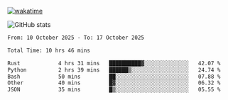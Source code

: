 [![wakatime](https://wakatime.com/badge/user/ef685785-b2de-4416-b5c6-df540c453238.svg)](https://wakatime.com/@ef685785-b2de-4416-b5c6-df540c453238)

![GitHub stats](https://github-readme-stats.vercel.app/api?username=songhahaha66)
<!--START_SECTION:waka-->

```txt
From: 10 October 2025 - To: 17 October 2025

Total Time: 10 hrs 46 mins

Rust            4 hrs 31 mins   ██████████▓░░░░░░░░░░░░░░   42.07 %
Python          2 hrs 39 mins   ██████▒░░░░░░░░░░░░░░░░░░   24.74 %
Bash            50 mins         ██░░░░░░░░░░░░░░░░░░░░░░░   07.88 %
Other           40 mins         █▓░░░░░░░░░░░░░░░░░░░░░░░   06.32 %
JSON            35 mins         █▒░░░░░░░░░░░░░░░░░░░░░░░   05.55 %
```

<!--END_SECTION:waka-->
